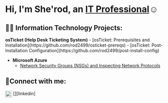 <h1>Hi, I'm She'rod, an <a href="https://linkedin.com/in/sherodholmes">IT Professional</a>☺</h1>
<h2>👨‍💻 Information Technology Projects:</h2>
<b>osTicket (Help Desk Ticketing System)</b>
  - [osTicket: Prerequisites and Installation](https://github.com/rod2499/osticket-prereqs)
  - [osTicket: Post-Installation Configuration](https://github.com/rod2499/post-install-config)

- <b>Microsoft Azure</b>
  - [Network Security Groups (NSGs) and Inspecting Network Protocols](https://github.com/rod2499/azure-network-protocols)


<h2>🤳Connect with me:</h2>
[<img align="left" alt="Josh | LinkedIn" width="22px" src="https://cdn.jsdelivr.net/npm/simple-icons@v3/icons/linkedin.svg" />][linkedin]

[linkedin]: https://linkedin.com/in/sherodholmes
